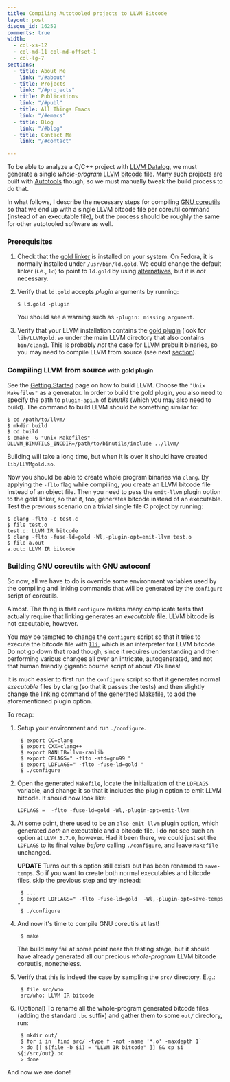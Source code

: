 ```yaml
---
title: Compiling Autotooled projects to LLVM Bitcode
layout: post
disqus_id: 16252
comments: true
width:
  - col-xs-12
  - col-md-11 col-md-offset-1
  - col-lg-7
sections:
  - title: About Me
    link: "/#about"
  - title: Projects
    link: "/#projects"
  - title: Publications
    link: "/#publ"
  - title: All Things Emacs
    link: "/#emacs"
  - title: Blog
    link: "/#blog"
  - title: Contact Me
    link: "/#contact"

---
```


To be able to analyze a C/C++ project with
[LLVM Datalog](https://github.com/plast-lab/llvm-datalog), we must
generate a single *whole-program*
[LLVM bitcode](http://llvm.org/releases/2.6/docs/BitCodeFormat.html)
file. Many such projects are built with
[Autotools](https://www.gnu.org/software/automake/manual/html_node/Autotools-Introduction.html)
though, so we must manually tweak the build process to do that.

In what follows, I describe the necessary steps for compiling
[GNU coreutils](http://www.gnu.org/software/coreutils/coreutils.html)
so that we end up with a single LLVM bitcode file per coreutil command
(instead of an executable file), but the process should be roughly the
same for other autotooled software as well.


### Prerequisites ###

1. Check that the
   [gold linker](https://en.wikipedia.org/wiki/Gold_(linker)) is
   installed on your system. On Fedora, it is normally installed under
   `/usr/bin/ld.gold`. We could change the default linker (i.e., `ld`)
   to point to `ld.gold` by using
   [alternatives](http://linux.die.net/man/8/alternatives), but it is
   *not* necessary.

2. Verify that `ld.gold` accepts *plugin* arguments by running:

       $ ld.gold -plugin

   You should see a warning such as `-plugin: missing argument`.

3. Verify that your LLVM installation contains the
   [gold plugin](http://llvm.org/docs/GoldPlugin.html) (look for
   `lib/LLVMgold.so` under the main LLVM directory that also contains
   `bin/clang`). This is probably *not* the case for LLVM prebuilt
   binaries, so you may need to compile LLVM from source (see next
   [section](#compiling-llvm-from-source-with-gold-plugin)).


### Compiling LLVM from source <small>with gold plugin</small> ###

See the [Getting Started](http://llvm.org/docs/GettingStarted.html)
page on how to build LLVM. Choose the `"Unix Makefiles"` as a
generator. In order to build the gold plugin, you also need to specify
the path to `plugin-api.h` of *binutils* (which you may also need to
build). The command to build LLVM should be something similar to:

~~~ console
$ cd /path/to/llvm/
$ mkdir build
$ cd build
$ cmake -G "Unix Makefiles" -DLLVM_BINUTILS_INCDIR=/path/to/binutils/include ../llvm/
~~~

Building will take a long time, but when it is over it should have created
`lib/LLVMgold.so`.

Now you should be able to create whole program binaries via
`clang`. By applying the `-flto` flag while compiling, you create an
LLVM bitcode file instead of an object file. Then you need to pass the
`emit-llvm` plugin option to the gold linker, so that it, too,
generates bitcode instead of an executable. Test the previous scenario
on a trivial single file C project by running:

~~~ console
$ clang -flto -c test.c
$ file test.o
test.o: LLVM IR bitcode
$ clang -flto -fuse-ld=gold -Wl,-plugin-opt=emit-llvm test.o
$ file a.out
a.out: LLVM IR bitcode
~~~


### Building GNU coreutils with GNU autoconf ###

So now, all we have to do is override some environment variables used
by the compiling and linking commands that will be generated by the
`configure` script of coreutils.

Almost. The thing is that `configure` makes many complicate tests that
actually require that linking generates an *executable* file. LLVM
bitcode is not executable, however.

You may be tempted to change the `configure` script so that it tries
to execute the bitcode file with
[`lli`](http://llvm.org/docs/CommandGuide/lli.html), which is an
interpreter for LLVM bitcode. Do not go down that road though, since
it requires understanding and then performing various changes all over
an intricate, autogenerated, and not that human friendly gigantic
bourne script of about 70k lines!

It is much easier to first run the `configure` script so that it
generates normal *executable* files by clang (so that it passes the
tests) and then slightly change the linking command of the generated
Makefile, to add the aforementioned plugin option.

To recap:

1. Setup your environment and run `./configure`.

        $ export CC=clang
        $ export CXX=clang++
        $ export RANLIB=llvm-ranlib
        $ export CFLAGS=" -flto -std=gnu99 "
        $ export LDFLAGS=" -flto -fuse-ld=gold "
        $ ./configure

2. Open the generated `Makefile`, locate the initialization of the
   `LDFLAGS` variable, and change it so that it includes the plugin
   option to emit LLVM bitcode. It should now look like:

    ```make
    LDFLAGS =  -flto -fuse-ld=gold -Wl,-plugin-opt=emit-llvm
    ```

3. At some point, there used to be an `also-emit-llvm` plugin option,
   which generated *both* an executable and a bitcode file. I do not
   see such an option at `LLVM 3.7.0`, however. Had it been there, we
   could just set the `LDFLAGS` to its final value *before* calling
   `./configure`, and leave `Makefile` unchanged.

   **UPDATE** Turns out this option still exists but has been renamed
   to `save-temps`. So if you want to create both normal executables
   and bitcode files, skip the previous step and try instead:

        $ ...
        $ export LDFLAGS=" -flto -fuse-ld=gold  -Wl,-plugin-opt=save-temps "
        $ ./configure

4. And now it's time to compile GNU coreutils at last!

        $ make

    The build may fail at some point near the testing stage, but it should
    have already generated all our precious *whole-program* LLVM
    bitcode coreutils, nonetheless.

5. Verify that this is indeed the case by sampling the
   `src/` directory. E.g.:

        $ file src/who
        src/who: LLVM IR bitcode

6. (Optional) To rename all the whole-program generated bitcode files
   (adding the standard `.bc` suffix) and gather them to some `out/`
   directory, run:

        $ mkdir out/
        $ for i in `find src/ -type f -not -name '*.o' -maxdepth 1`
        > do [[ $(file -b $i) = "LLVM IR bitcode" ]] && cp $i ${i/src/out}.bc
        > done

And now we are done!

